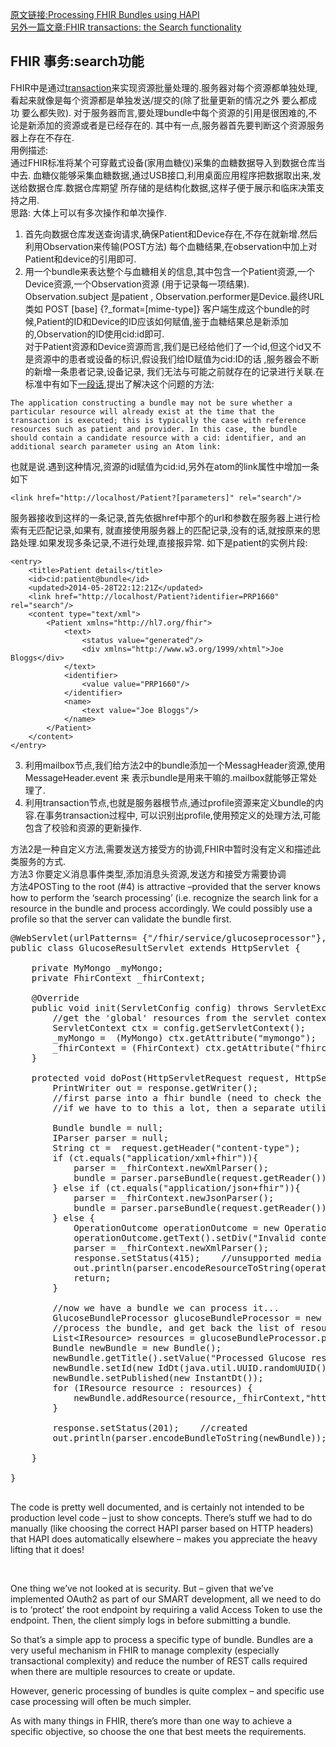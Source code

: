 [原文链接:Processing FHIR Bundles using HAPI](http://fhirblog.com/2014/08/18/processing-fhir-bundles-using-hapi/)		
[另外一篇文章:FHIR transactions: the Search functionality](http://fhirblog.com/2014/06/13/fhir-transactions-the-search-functionality/)	

## FHIR 事务:search功能	
FHIR中是通过[transaction](http://www.hl7.org/implement/standards/fhir/http.html#transaction)来实现资源批量处理的.服务器对每个资源都单独处理,看起来就像是每个资源都是单独发送/提交的(除了批量更新的情况之外 要么都成功 要么都失败).
对于服务器而言,要处理bundle中每个资源的引用是很困难的,不论是新添加的资源或者是已经存在的.
其中有一点,服务器首先要判断这个资源服务器上存在不存在.		
用例描述:	
通过FHIR标准将某个可穿戴式设备(家用血糖仪)采集的血糖数据导入到数据仓库当中去.
血糖仪能够采集血糖数据,通过USB接口,利用桌面应用程序把数据取出来,发送给数据仓库.数据仓库期望
所存储的是结构化数据,这样子便于展示和临床决策支持之用.			
思路:	
大体上可以有多次操作和单次操作.	
1.	首先向数据仓库发送查询请求,确保Patient和Device存在,不存在就新增.然后利用Observation来传输(POST方法)
每个血糖结果,在observation中加上对Patient和device的引用即可.
2.	用一个bundle来表达整个与血糖相关的信息,其中包含一个Patient资源,一个Device资源,一个Observation资源
(用于记录每一项结果).	 Observation.subject 是patient  ,  Observation.performer是Device.最终URL类如  POST [base] {?_format=[mime-type]}
客户端生成这个bundle的时候,Patient的ID和Device的ID应该如何赋值,鉴于血糖结果总是新添加的,Observation的ID使用cid:id即可.	
对于Patient资源和Device资源而言,我们是已经给他们了一个id,但这个id又不是资源中的患者或设备的标识,假设我们给ID赋值为cid:ID的话 ,服务器会不断的新增一条患者记录,设备记录,
我们无法与可能之前就存在的记录进行关联.在标准中有如下[一段话](www.hl7.org/implement/standards/fhir/http.html#transaction),提出了解决这个问题的方法:		
```
The application constructing a bundle may not be sure whether a particular resource will already exist at the time that the transaction is executed; this is typically the case with reference resources such as patient and provider. In this case, the bundle should contain a candidate resource with a cid: identifier, and an additional search parameter using an Atom link:
```
也就是说.遇到这种情况,资源的id赋值为cid:id,另外在atom的link属性中增加一条如下		
```
<link href="http://localhost/Patient?[parameters]" rel="search"/>
```
服务器接收到这样的一条记录,首先依据href中那个的url和参数在服务器上进行检索有无匹配记录,如果有,
就直接使用服务器上的匹配记录,没有的话,就按原来的思路处理.如果发现多条记录,不进行处理,直接报异常.	
如下是patient的实例片段:	
```
<entry>
    <title>Patient details</title>
    <id>cid:patient@bundle</id>
    <updated>2014-05-28T22:12:21Z</updated>
    <link href="http://localhost/Patient?identifier=PRP1660" rel="search"/>
    <content type="text/xml">
        <Patient xmlns="http://hl7.org/fhir">
            <text>
                <status value="generated"/>
                <div xmlns="http://www.w3.org/1999/xhtml">Joe Bloggs</div>
            </text>
            <identifier>
                <value value="PRP1660"/>
            </identifier>
            <name>
                <text value="Joe Bloggs"/>
            </name>
        </Patient>
    </content>
</entry>
```
3.	利用mailbox节点,我们给方法2中的bundle添加一个MessagHeader资源,使用MessageHeader.event 来
表示bundle是用来干嘛的.mailbox就能够正常处理了.	
4.	利用transaction节点,也就是服务器根节点,通过profile资源来定义bundle的内容.在事务transaction过程中,
可以识别出profile,使用预定义的处理方法,可能包含了校验和资源的更新操作.	


方法2是一种自定义方法,需要发送方接受方的协调,FHIR中暂时没有定义和描述此类服务的方式.	
方法3 你要定义消息事件类型,添加消息头资源,发送方和接受方需要协调	
方法4POSTing to the root (#4) is attractive –provided that the server knows how to perform the ‘search processing’ (i.e. recognize the search link for a resource in the bundle and process accordingly. We could possibly use a profile so that the server can validate the bundle first.

<pre class="brush: java; title: ; notranslate" title="">
@WebServlet(urlPatterns= {&quot;/fhir/service/glucoseprocessor&quot;}, displayName=&quot;Process Glucose bundle&quot;)
public class GlucoseResultServlet extends HttpServlet {

    private MyMongo _myMongo;
    private FhirContext _fhirContext;

    @Override
    public void init(ServletConfig config) throws ServletException {
        //get the 'global' resources from the servlet context
        ServletContext ctx = config.getServletContext();
        _myMongo =  (MyMongo) ctx.getAttribute(&quot;mymongo&quot;);
        _fhirContext = (FhirContext) ctx.getAttribute(&quot;fhircontext&quot;);
    }

    protected void doPost(HttpServletRequest request, HttpServletResponse response) throws ServletException, IOException {
        PrintWriter out = response.getWriter();
        //first parse into a fhir bundle (need to check the mime type here. Should also check for _format paramters as well)
        //if we have to to this a lot, then a separate utility class would be good...

        Bundle bundle = null;
        IParser parser = null;
        String ct =  request.getHeader(&quot;content-type&quot;);
        if (ct.equals(&quot;application/xml+fhir&quot;)){
            parser = _fhirContext.newXmlParser();
            bundle = parser.parseBundle(request.getReader());
        } else if (ct.equals(&quot;application/json+fhir&quot;)){
            parser = _fhirContext.newJsonParser();
            bundle = parser.parseBundle(request.getReader());
        } else {
            OperationOutcome operationOutcome = new OperationOutcome();
            operationOutcome.getText().setDiv(&quot;Invalid content-type header: &quot; + ct);
            parser = _fhirContext.newXmlParser();
            response.setStatus(415);    //unsupported media type
            out.println(parser.encodeResourceToString(operationOutcome));
            return;
        }

        //now we have a bundle we can process it...
        GlucoseBundleProcessor glucoseBundleProcessor = new GlucoseBundleProcessor(_myMongo);
        //process the bundle, and get back the list of resources with updated ID's...
        List&lt;IResource&gt; resources = glucoseBundleProcessor.processGlucoseBundle(bundle);
        Bundle newBundle = new Bundle();
        newBundle.getTitle().setValue(&quot;Processed Glucose results&quot;);
        newBundle.setId(new IdDt(java.util.UUID.randomUUID().toString()));
        newBundle.setPublished(new InstantDt());
        for (IResource resource : resources) {
            newBundle.addResource(resource,_fhirContext,&quot;http://localServer/fhir&quot;);
        }

        response.setStatus(201);    //created
        out.println(parser.encodeBundleToString(newBundle));

    }

}

</pre>

The code is pretty well documented, and is certainly not intended to be production level code &#8211; just to show concepts. There&#8217;s stuff we had to do manually (like choosing the correct HAPI parser based on HTTP headers) that HAPI does automatically elsewhere &#8211; makes you appreciate the heavy lifting that it does!

&nbsp;

One thing we’ve not looked at is security. But – given that we’ve implemented OAuth2 as part of our SMART development, all we need to do is to ‘protect’ the root endpoint by requiring a valid Access Token to use the endpoint. Then, the client simply logs in before submitting a bundle.

So that’s a simple app to process a specific type of bundle. Bundles are a very useful mechanism in FHIR to manage complexity (especially transactional complexity) and reduce the number of REST calls required when there are multiple resources to create or update.

However, generic processing of bundles is quite complex – and specific use case processing will often be much simpler.

As with many things in FHIR, there’s more than one way to achieve a specific objective, so choose the one that best meets the requirements.
